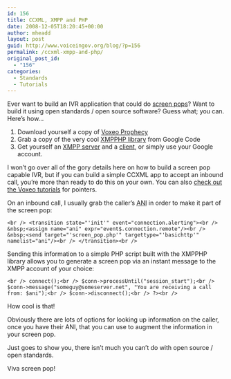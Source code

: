 ```yaml
---
id: 156
title: CCXML, XMPP and PHP
date: 2008-12-05T18:20:45+00:00
author: mheadd
layout: post
guid: http://www.voiceingov.org/blog/?p=156
permalink: /ccxml-xmpp-and-php/
original_post_id:
  - "156"
categories:
  - Standards
  - Tutorials
---
```

Ever want to build an IVR application that could do <a href="http://en.wikipedia.org/wiki/Screen_pop" target="_blank">screen pops</a>? Want to build it using open standards / open source software? Guess what; you can. Here&#8217;s how&#8230;

  1. Download yourself a copy of <a href="http://www.voxeo.com/prophecy/" target="_blank">Voxeo Prophecy</a>
  2. Grab a copy of the very cool <a href="http://code.google.com/p/xmpphp/" target="_blank">XMPPHP library</a> from Google Code
  3. Get yourself an <a href="http://www.igniterealtime.org/projects/openfire/index.jsp" target="_blank">XMPP server</a> and a <a href="http://www.igniterealtime.org/projects/spark/index.jsp" target="_blank">client</a>, or simply use your Google account.

I won&#8217;t go over all of the gory details here on how to build a screen pop capable IVR, but if you can build a simple CCXML app to accept an inbound call, you&#8217;re more than ready to do this on your own. You can also <a href="http://docs.voxeo.com/ccxml/1.0-final/home.htm" target="_blank">check out the Voxeo tutorials</a> for pointers.

On an inbound call, I usually grab the caller&#8217;s <acronym title="Automatic Number Identification">ANI</acronym> in order to make it part of the screen pop:
  
`<br />
<transition state="'init'" event="connection.alerting"><br />
&nbsp;<assign name="ani" expr="event$.connection.remote"/><br />
&nbsp;<send target="'screen_pop.php'" targettype="'basichttp'" namelist="ani"/><br />
</transition><br />
` 

Sending this information to a simple PHP script built with the XMPPHP library allows you to generate a screen pop via an instant message to the XMPP account of your choice:
  
`<br />
connect();<br />
$conn->processUntil("session_start");<br />
$conn->message("someguy@someserver.net", "You are receiving a call from: $ani");<br />
$conn->disconnect();<br />
?><br />
` 

How cool is that!

Obviously there are lots of options for looking up information on the caller, once you have their ANI, that you can use to augment the information in your screen pop.

Just goes to show you, there isn&#8217;t much you can&#8217;t do with open source / open standards.

Viva screen pop!
